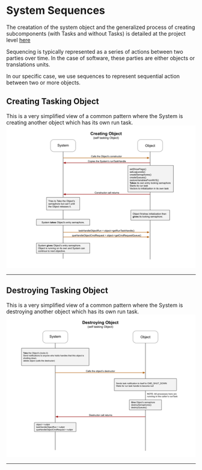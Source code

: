 # System Sequences
The creatation of the system object and the generalized process of creating subcomponents (with Tasks and without Tasks) is detailed at the project level [here](../../docs/project_sequences.md)

Sequencing is typically represented as a series of actions between two parties over time.  In the case of software, these parties are either objects or translations units.

In our specific case, we use sequences to represent sequential action between two or more objects.

## Creating Tasking Object  
This is a very simplified view of a common pattern where the System is creating another object which has its own run task.  
![System Creates Tasking Object](./drawings/system_sequence_creating_object.svg) 
___  
## Destroying Tasking Object  
This is a very simplified view of a common pattern where the System is destroying another object which has its own run task.  
![System Destroys Tasking Object](./drawings/system_sequence_destroying_object.svg) 
___  
